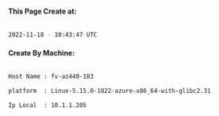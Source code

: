 
   
#### This Page Create at:

```bash

2022-11-18 - 10:43:47 UTC

```

#### Create By Machine:

```bash

Host Name : fv-az449-183

platform  : Linux-5.15.0-1022-azure-x86_64-with-glibc2.31

Ip Local  : 10.1.1.205

```

